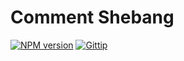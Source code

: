 
# Comment Shebang

[![NPM version][npm-image]][npm-url]
[![Gittip][gittip-image]][gittip-url]

[npm-image]: https://img.shields.io/npm/v/comment-shebang.svg?style=flat
[npm-url]: https://npmjs.org/package/comment-shebang
[gittip-image]: https://img.shields.io/gittip/jonathanong.svg?style=flat
[gittip-url]: https://www.gittip.com/jonathanong/
